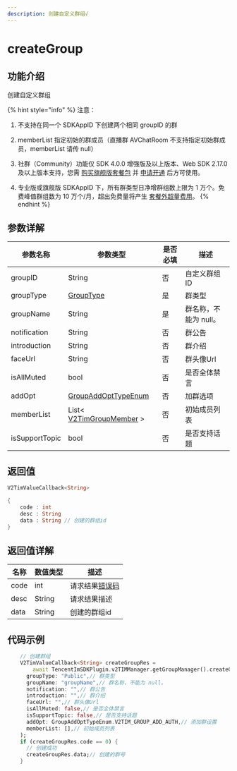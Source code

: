 ```yaml
---
description: 创建自定义群组√
---
```


# createGroup

## 功能介绍

创建自定义群组

{% hint style="info" %}
注意：

1. 不支持在同一个 SDKAppID 下创建两个相同 groupID 的群

2. memberList 指定初始的群成员（直播群 AVChatRoom 不支持指定初始群成员，memberList 请传 null）

3. 社群（Community）功能仅 SDK 4.0.0 增强版及以上版本、Web SDK 2.17.0 及以上版本支持，您需 [购买旗舰版套餐包](https://buy.cloud.tencent.com/avc?from=17182) 并 [申请开通](https://cloud.tencent.com/document/product/269/3916?from=17212) 后方可使用。

4. 专业版或旗舰版 SDKAppID 下，所有群类型日净增群组数上限为 1 万个。免费峰值群组数为 10 万个/月，超出免费量将产生 [套餐外超量费用](https://cloud.tencent.com/document/product/269/11673#jc)。
{% endhint %}

## 参数详解

| 参数名称           | 参数类型                                                                     | 是否必填 | 描述            |
| -------------- | ------------------------------------------------------------------------ | ---- | ------------- |
| groupID        | String                                                                   | 否    | 自定义群组 ID      |
| groupType      | [GroupType](../enums/grouptype.md)                                       | 是    | 群类型           |
| groupName      | String                                                                   | 是    | 群名称，不能为 null。 |
| notification   | String                                                                   | 否    | 群公告           |
| introduction   | String                                                                   | 否    | 群介绍           |
| faceUrl        | String                                                                   | 否    | 群头像Url        |
| isAllMuted     | bool                                                                     | 否    | 是否全体禁言        |
| addOpt         | [GroupAddOptTypeEnum](../enums/groupaddopttypeenum.md)                   | 否    | 加群选项          |
| memberList     | List<  [V2TimGroupMember](../guan-jian-lei/group/v2timgroupmember.md)  > | 否    | 初始成员列表        |
| isSupportTopic | bool                                                                     | 否    | 是否支持话题        |

## 返回值

```dart
V2TimValueCallback<String>

{
    code : int
    desc : String
    data : String // 创建的群组id
}
```

## 返回值详解

| 名称   | 数值类型   | 描述                                                             |
| ---- | ------ | -------------------------------------------------------------- |
| code | int    | 请求结果[错误码](https://cloud.tencent.com/document/product/269/1671) |
| desc | String | 请求结果描述                                                         |
| data | String | 创建的群组id                                                        |

## 代码示例

```dart
    // 创建群组
    V2TimValueCallback<String> createGroupRes =
        await TencentImSDKPlugin.v2TIMManager.getGroupManager().createGroup(
      groupType: "Public",// 群类型
      groupName: "groupName",// 群名称，不能为 null。
      notification: "",// 群公告
      introduction: "",// 群介绍
      faceUrl: "",// 群头像Url
      isAllMuted: false,// 是否全体禁言
      isSupportTopic: false,// 是否支持话题
      addOpt: GroupAddOptTypeEnum.V2TIM_GROUP_ADD_AUTH,// 添加群设置
      memberList: [],// 初始成员列表
    );
    if (createGroupRes.code == 0) {
      // 创建成功
      createGroupRes.data;// 创建的群号
    }
```
